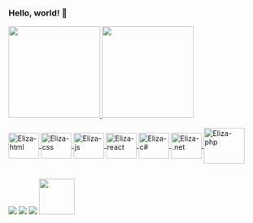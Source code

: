 ### Hello, world! 👋
<a href="https://github.com/elizalap">
<div align="left">
  <img height="180em" src="https://github-readme-stats.vercel.app/api?username=elizalap&show_icons=true&theme=tokyonight&include_all_commits=true&count_private=true"/>
  <img height="180em" src="https://github-readme-stats.vercel.app/api/top-langs/?username=elizalap&layout=compact&langs_count=7&theme=tokyonight"/>
</div>
<div style="display: inline_block"><br>
  <img align="center" alt="Eliza-html" height="50" width="60" src="https://cdn.jsdelivr.net/gh/devicons/devicon/icons/html5/html5-original.svg" />
  <img align="center" alt="Eliza-css" height="50" width="60" src="https://cdn.jsdelivr.net/gh/devicons/devicon/icons/css3/css3-original.svg" />
  <img align="center" alt="Eliza-js" height="50" width="60" src="https://cdn.jsdelivr.net/gh/devicons/devicon/icons/javascript/javascript-original.svg" />
  <img align="center" alt="Eliza-react" height="50" width="60" src="https://cdn.jsdelivr.net/gh/devicons/devicon/icons/react/react-original.svg" />
  <img align="center" alt="Eliza-c#" height="50" width="60" src="https://cdn.jsdelivr.net/gh/devicons/devicon/icons/csharp/csharp-original.svg" />
  <img align="center" alt="Eliza-.net" height="50" width="60" src="https://cdn.jsdelivr.net/gh/devicons/devicon/icons/dot-net/dot-net-plain-wordmark.svg" />
  <img align="center" alt="Eliza-php" height="70" width="80" src="https://cdn.jsdelivr.net/gh/devicons/devicon/icons/php/php-original.svg" />

</div>
</a>


  ##
  
  <div>
    <a href="https://www.linkedin.com/in/elizapaoliello/" target="_blank"><img src="https://img.shields.io/badge/-LinkedIn-%230077B5?style=for-the-badge&logo=linkedin&logoColor=white" target="_blank"></a> 
    <a href="https://www.instagram.com/elizalap1/" target="_blank"><img src="https://img.shields.io/badge/-Instagram-%23E4405F?style=for-the-badge&logo=instagram&logoColor=white" target="_blank"></a>
    <a href = "mailto:elizapaoliello@outlook.com"><img src="https://img.shields.io/badge/Microsoft_Outlook-0078D4?style=for-the-badge&logo=microsoft-outlook&logoColor=white" target="_blank"></a>
  <a href="https://replit.com/@ElizaLima" target="_blank"><img style="width:70px" src="https://coastalhacks.com/Coastal%20Hacks_files/replit.jpg" target="_blank"></a> 
 
</div>
